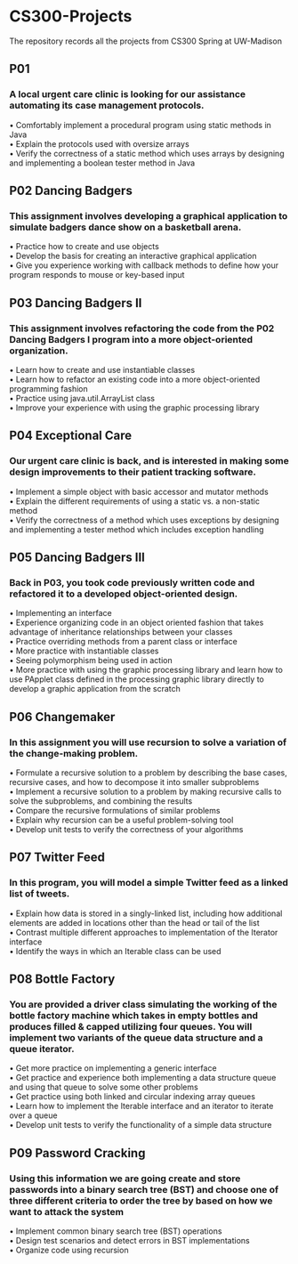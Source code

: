 # CS300-Projects
The repository records all the projects from CS300 Spring at UW-Madison

## P01
### A local urgent care clinic is looking for our assistance automating its case management protocols.

• Comfortably implement a procedural program using static methods in Java <br>
• Explain the protocols used with oversize arrays  <br>
• Verify the correctness of a static method which uses arrays by designing and implementing a
boolean tester method in Java

## P02 Dancing Badgers
### This assignment involves developing a graphical application to simulate badgers dance show on a basketball arena.

• Practice how to create and use objects <br>
• Develop the basis for creating an interactive graphical application <br>
• Give you experience working with callback methods to define how your program responds
to mouse or key-based input

## P03 Dancing Badgers II
### This assignment involves refactoring the code from the P02 Dancing Badgers I program into a more object-oriented organization.

• Learn how to create and use instantiable classes <br>
• Learn how to refactor an existing code into a more object-oriented programming fashion <br>
• Practice using java.util.ArrayList class <br>
• Improve your experience with using the graphic processing library <br>

## P04 Exceptional Care
### Our urgent care clinic is back, and is interested in making some design improvements to their patient tracking software.

• Implement a simple object with basic accessor and mutator methods <br>
• Explain the different requirements of using a static vs. a non-static method <br>
• Verify the correctness of a method which uses exceptions by designing and implementing a tester method which includes exception handling <br>

## P05 Dancing Badgers III
### Back in P03, you took code previously written code and refactored it to a developed object-oriented design.

• Implementing an interface <br>
• Experience organizing code in an object oriented fashion that takes advantage of inheritance relationships between your classes <br>
• Practice overriding methods from a parent class or interface <br>
• More practice with instantiable classes <br>
• Seeing polymorphism being used in action <br>
• More practice with using the graphic processing library and learn how to use PApplet class defined in the processing graphic library directly to develop a graphic application from the scratch <br>

## P06 Changemaker
### In this assignment you will use recursion to solve a variation of the change-making problem.

• Formulate a recursive solution to a problem by describing the base cases, recursive cases, and how to decompose it into smaller subproblems <br>
• Implement a recursive solution to a problem by making recursive calls to solve the subproblems, and combining the results <br>
• Compare the recursive formulations of similar problems <br>
• Explain why recursion can be a useful problem-solving tool <br>
• Develop unit tests to verify the correctness of your algorithms

## P07 Twitter Feed
### In this program, you will model a simple Twitter feed as a linked list of tweets. 

• Explain how data is stored in a singly-linked list, including how additional elements are added in locations other than the head or tail of the list <br>
• Contrast multiple different approaches to implementation of the Iterator interface <br>
• Identify the ways in which an Iterable class can be used

## P08 Bottle Factory
### You are provided a driver class simulating the working of the bottle factory machine which takes in empty bottles and produces filled & capped utilizing four queues. You will implement two variants of the queue data structure and a queue iterator.

• Get more practice on implementing a generic interface <br>
• Get practice and experience both implementing a data structure queue and using that queue to solve some other problems <br>
• Get practice using both linked and circular indexing array queues <br>
• Learn how to implement the Iterable interface and an iterator to iterate over a queue <br>
• Develop unit tests to verify the functionality of a simple data structure

## P09 Password Cracking
### Using this information we are going create and store passwords into a binary search tree (BST) and choose one of three different criteria to order the tree by based on how we want to attack the system

• Implement common binary search tree (BST) operations <br>
• Design test scenarios and detect errors in BST implementations <br>
• Organize code using recursion 
